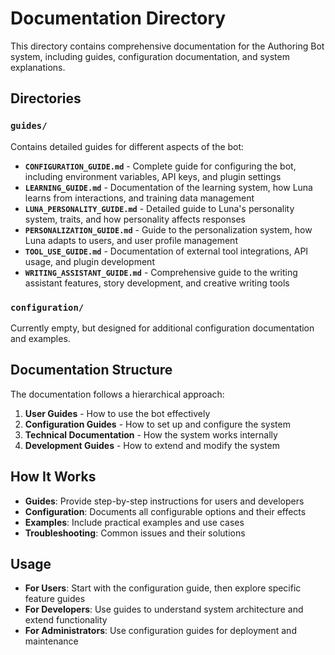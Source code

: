 # Documentation Directory

This directory contains comprehensive documentation for the Authoring Bot system, including guides, configuration documentation, and system explanations.

## Directories

### `guides/`
Contains detailed guides for different aspects of the bot:

- **`CONFIGURATION_GUIDE.md`** - Complete guide for configuring the bot, including environment variables, API keys, and plugin settings
- **`LEARNING_GUIDE.md`** - Documentation of the learning system, how Luna learns from interactions, and training data management
- **`LUNA_PERSONALITY_GUIDE.md`** - Detailed guide to Luna's personality system, traits, and how personality affects responses
- **`PERSONALIZATION_GUIDE.md`** - Guide to the personalization system, how Luna adapts to users, and user profile management
- **`TOOL_USE_GUIDE.md`** - Documentation of external tool integrations, API usage, and plugin development
- **`WRITING_ASSISTANT_GUIDE.md`** - Comprehensive guide to the writing assistant features, story development, and creative writing tools

### `configuration/`
Currently empty, but designed for additional configuration documentation and examples.

## Documentation Structure

The documentation follows a hierarchical approach:
1. **User Guides** - How to use the bot effectively
2. **Configuration Guides** - How to set up and configure the system
3. **Technical Documentation** - How the system works internally
4. **Development Guides** - How to extend and modify the system

## How It Works

- **Guides**: Provide step-by-step instructions for users and developers
- **Configuration**: Documents all configurable options and their effects
- **Examples**: Include practical examples and use cases
- **Troubleshooting**: Common issues and their solutions

## Usage

- **For Users**: Start with the configuration guide, then explore specific feature guides
- **For Developers**: Use guides to understand system architecture and extend functionality
- **For Administrators**: Use configuration guides for deployment and maintenance 